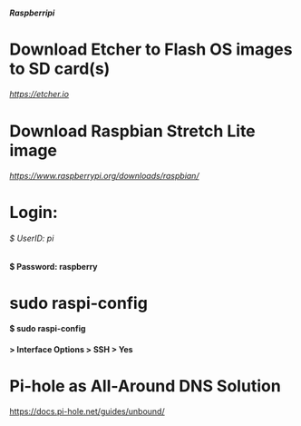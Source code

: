 ##### Raspberripi

# Download Etcher to Flash OS images to SD card(s)
###### https://etcher.io

# Download Raspbian Stretch Lite image
###### https://www.raspberrypi.org/downloads/raspbian/

# Login:
###### $ UserID: pi
#### $ Password: raspberry

# sudo raspi-config
#### $ sudo raspi-config
#### > Interface Options > SSH > Yes




# Pi-hole as All-Around DNS Solution
https://docs.pi-hole.net/guides/unbound/

